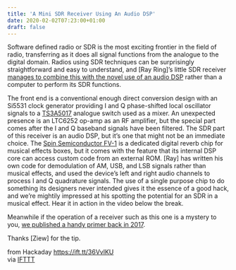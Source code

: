 ```yaml
---
title: 'A Mini SDR Receiver Using An Audio DSP'
date: 2020-02-02T07:23:00+01:00
draft: false
---
```


Software defined radio or SDR is the most exciting frontier in the field of radio, transferring as it does all signal functions from the analogue to the digital domain. Radios using SDR techniques can be surprisingly straightforward and easy to understand, and \[Ray Ring\]’s little SDR receiver [manages to combine this with the novel use of an audio DSP](https://circuitsalad.com/2020/01/06/compact-si5351-based-sdr/) rather than a computer to perform its SDR functions.

The front end is a conventional enough direct conversion design with an Si5531 clock generator providing I and Q phase-shifted local oscillator signals to a [TS3A5017](http://www.ti.com/product/TS3A5017) analogue switch used as a mixer. An unexpected presence is an LTC6252 op-amp as an RF amplifier, but the special part comes after the I and Q baseband signals have been filtered. The SDR part of this receiver is an audio DSP, but it’s one that might not be an immediate choice. The [Spin Semiconductor FV-1](http://www.spinsemi.com/products.html) is a dedicated digital reverb chip for musical effects boxes, but it comes with the feature that its internal DSP core can access custom code from an external ROM. \[Ray\] has written his own code for demodulation of AM, USB, and LSB signals rather than musical effects, and used the device’s left and right audio channels to process I and Q quadrature signals. The use of a single purpose chip to do something its designers never intended gives it the essence of a good hack, and we’re mightily impressed at his spotting the potential for an SDR in a musical effect. Hear it in action in the video below the break.

Meanwhile if the operation of a receiver such as this one is a mystery to you, [we published a handy primer back in 2017](https://hackaday.com/2017/05/16/if-the-i-and-q-of-software-defined-radio-are-your-nemesis-read-on/).

Thanks \[Ziew\] for the tip.

  
  
from Hackaday https://ift.tt/36VvlKU  
via [IFTTT](https://ifttt.com/?ref=da&site=blogger)